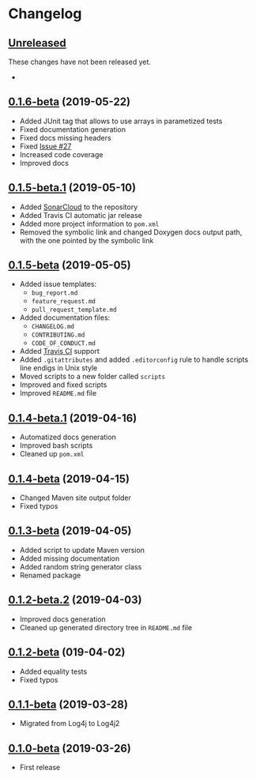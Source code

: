 # Changelog

## [Unreleased][unreleased]

These changes have not been released yet.

- 

## [0.1.6-beta][v0.1.6-beta] (2019-05-22)

- Added JUnit tag that allows to use arrays in parametized tests
- Fixed documentation generation
- Fixed docs missing headers
- Fixed [Issue #27](https://github.com/FerMod/EventDispatcher/issues/27)
- Increased code coverage
- Improved docs

## [0.1.5-beta.1][v0.1.5-beta.1] (2019-05-10)

- Added [SonarCloud](https://sonarcloud.io/dashboard?id=com.fermod%3Aevent-dispatcher) to the repository
- Added Travis CI automatic jar release
- Added more project information to `pom.xml`
- Removed the symbolic link and changed Doxygen docs output path, with the one pointed by the symbolic link

## [0.1.5-beta][v0.1.5-beta] (2019-05-05)

- Added issue templates:
  - `bug_report.md`
  - `feature_request.md`
  - `pull_request_template.md`
- Added documentation files:
  - `CHANGELOG.md`
  - `CONTRIBUTING.md`
  - `CODE_OF_CONDUCT.md`
- Added [Travis CI](https://travis-ci.org/FerMod/EventDispatcher) support
- Added `.gitattributes` and added `.editorconfig` rule to handle scripts line endigs in Unix style
- Moved scripts to a new folder called `scripts`
- Improved and fixed scripts
- Improved `README.md` file

## [0.1.4-beta.1][v0.1.4-beta.1] (2019-04-16)

- Automatized docs generation
- Improved bash scripts
- Cleaned up `pom.xml`

## [0.1.4-beta][v0.1.4-beta] (2019-04-15)

- Changed Maven site output folder
- Fixed typos

## [0.1.3-beta][v0.1.3-beta] (2019-04-05)

- Added script to update Maven version
- Added missing documentation
- Added random string generator class
- Renamed package

## [0.1.2-beta.2][v0.1.2-beta.2] (2019-04-03)

- Improved docs generation
- Cleaned up generated directory tree in `README.md` file

## [0.1.2-beta][v0.1.2-beta] (019-04-02)

- Added equality tests
- Fixed typos

## [0.1.1-beta][v0.1.2-beta] (2019-03-28)

- Migrated from Log4j to Log4j2

## [0.1.0-beta][v0.1.0-beta] (2019-03-26)

- First release

[unreleased]: https://github.com/FerMod/EventDispatcher/compare/v0.1.6-beta...HEAD
[v0.1.6-beta]: https://github.com/FerMod/EventDispatcher/compare/v0.1.5-beta.1...v0.1.6-beta
[v0.1.5-beta.1]: https://github.com/FerMod/EventDispatcher/compare/v0.1.5-beta...v0.1.5-beta.1
[v0.1.5-beta]: https://github.com/FerMod/EventDispatcher/compare/v0.1.4-beta.1...v0.1.5-beta
[v0.1.4-beta.1]: https://github.com/FerMod/EventDispatcher/compare/v0.1.4-beta...v0.1.4-beta.1
[v0.1.4-beta]: https://github.com/FerMod/EventDispatcher/compare/v0.1.3-beta...v0.1.4-beta
[v0.1.3-beta]: https://github.com/FerMod/EventDispatcher/compare/v0.1.2-beta.2...v0.1.3-beta
[v0.1.2-beta.2]: https://github.com/FerMod/EventDispatcher/compare/v0.1.2-beta...v0.1.2-beta.2
[v0.1.2-beta]: https://github.com/FerMod/EventDispatcher/compare/v0.1.1-beta...v0.1.2-beta
[v0.1.1-beta]: https://github.com/FerMod/EventDispatcher/compare/v0.1.0-beta...v0.1.1-beta
[v0.1.0-beta]: https://github.com/FerMod/EventDispatcher/releases/tag/v0.1.0-beta

